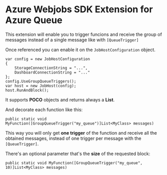 # Azure Webjobs SDK Extension for Azure Queue
This extension will enable you to trigger funcions and receive the group of messages instead of a single message like with `[QueueTrigger]`

Once referenced you can enable it on the `JobHostConfiguration` object.

    var config = new JobHostConfiguration
    {
        StorageConnectionString = "...",
        DashboardConnectionString = "..."
    };
    config.UseGroupQueueTriggers();
    var host = new JobHost(config);
    host.RunAndBlock();
    
It supports **POCO** objects and returns always a **List**.

And decorate each function like this:

`public static void MyFunction([GroupQueueTrigger("my_queue")]List<MyClass> messages)`

This way you will only get **one trigger** of the function and receive all the obtained messages, instead of one trigger per message with the `[QueueTrigger]`.

There's an optional parameter that's the **size** of the requested block:

`public static void MyFunction([GroupQueueTrigger("my_queue", 10)]List<MyClass> messages)`
